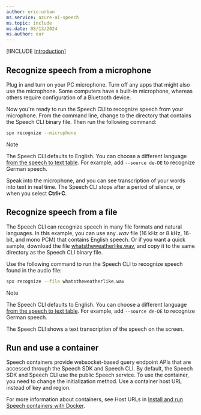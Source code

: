 ```yaml
---
author: eric-urban
ms.service: azure-ai-speech
ms.topic: include
ms.date: 08/13/2024
ms.author: eur
---
```


[!INCLUDE [Introduction](intro.md)]

## Recognize speech from a microphone

Plug in and turn on your PC microphone. Turn off any apps that might also use the microphone. Some computers have a built-in microphone, whereas others require configuration of a Bluetooth device.

Now you're ready to run the Speech CLI to recognize speech from your microphone. From the command line, change to the directory that contains the Speech CLI binary file. Then run the following command:

```bash
spx recognize --microphone
```

> [!NOTE]
> The Speech CLI defaults to English. You can choose a different language [from the speech to text table](../../../../language-support.md?tabs=stt). For example, add `--source de-DE` to recognize German speech.

Speak into the microphone, and you can see transcription of your words into text in real time. The Speech CLI stops after a period of silence, or when you select **Ctrl+C**.

## Recognize speech from a file

The Speech CLI can recognize speech in many file formats and natural languages. In this example, you can use any *.wav* file (16 kHz or 8 kHz, 16-bit, and mono PCM) that contains English speech. Or if you want a quick sample, download the file [whatstheweatherlike.wav](https://github.com/Azure-Samples/cognitive-services-speech-sdk/blob/master/samples/csharp/sharedcontent/console/whatstheweatherlike.wav), and copy it to the same directory as the Speech CLI binary file.

Use the following command to run the Speech CLI to recognize speech found in the audio file:

```bash
spx recognize --file whatstheweatherlike.wav
```

> [!NOTE]
> The Speech CLI defaults to English. You can choose a different language [from the speech to text table](../../../../language-support.md?tabs=stt). For example, add `--source de-DE` to recognize German speech.

The Speech CLI shows a text transcription of the speech on the screen.

## Run and use a container

Speech containers provide websocket-based query endpoint APIs that are accessed through the Speech SDK and Speech CLI. By default, the Speech SDK and Speech CLI use the public Speech service. To use the container, you need to change the initialization method. Use a container host URL instead of key and region.

For more information about containers, see Host URLs in [Install and run Speech containers with Docker](../../../speech-container-howto.md#host-urls).
